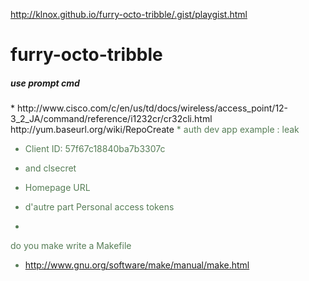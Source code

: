 http://klnox.github.io/furry-octo-tribble/.gist/playgist.html


# furry-octo-tribble
 <h5>use prompt cmd</h5>
 * http://www.cisco.com/c/en/us/td/docs/wireless/access_point/12-3_2_JA/command/reference/i1232cr/cr32cli.html
 http://yum.baseurl.org/wiki/RepoCreate
   <font color="#567d56">
* auth  dev app  example  : leak

* Client ID: 57f67c18840ba7b3307c 
 
* and   clsecret

* Homepage URL

* d'autre part  Personal access tokens
* 
do you make write a Makefile 
 *  http://www.gnu.org/software/make/manual/make.html

</font>

